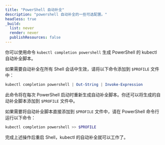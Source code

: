 ```yaml
---
title: "PowerShell 自动补全"
description: "powershell 自动补全的一些可选配置。"
headless: true
_build:
  list: never
  render: never
  publishResources: false
---
```


你可以使用命令 `kubectl completion powershell` 生成 PowerShell 的 kubectl 自动补全脚本。

如果需要自动补全在所有 Shell 会话中生效，请将以下命令添加到 `$PROFILE` 文件中：

```powershell
kubectl completion powershell | Out-String | Invoke-Expression
```

此命令将在每次 PowerShell 启动时重新生成自动补全脚本。你还可以将生成的自动补全脚本添加到 `$PROFILE` 文件中。

如果需要将自动补全脚本直接添加到 `$PROFILE` 文件中，请在 PowerShell 命令行运行以下命令：

```powershell
kubectl completion powershell >> $PROFILE
```

完成上述操作后重启 Shell，kubectl 的自动补全就可以工作了。
